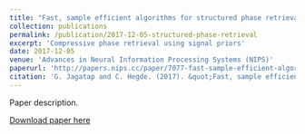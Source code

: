 ```yaml
---
title: "Fast, sample efficient algorithms for structured phase retrieval"
collection: publications
permalink: /publication/2017-12-05-structured-phase-retrieval
excerpt: 'Compressive phase retrieval using signal priors'
date: 2017-12-05
venue: 'Advances in Neural Information Processing Systems (NIPS)'
paperurl: 'http://papers.nips.cc/paper/7077-fast-sample-efficient-algorithms-for-structured-phase-retrieval'
citation: 'G. Jagatap and C. Hegde. (2017). &quot;Fast, sample efficient algorithms for structured phase retrieval.&quot; <i>Neural Information Processing Systems</i>.'
---
```

Paper description.

[Download paper here](http://academicpages.github.io/files/paper1.pdf)

